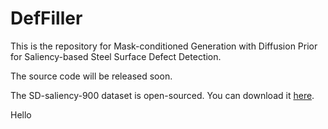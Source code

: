 # DefFiller
This is the repository for Mask-conditioned Generation with Diffusion Prior for Saliency-based Steel Surface Defect Detection.

The source code will be released soon.

The SD-saliency-900 dataset is open-sourced. You can download it [here](https://drive.google.com/file/d/1yQdfow1-WvDilQTZ1zj1EbbErN1DksVF/view?usp=sharing).

Hello